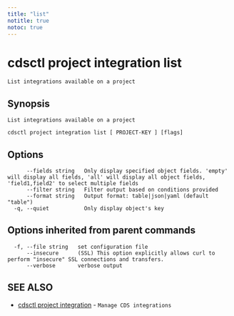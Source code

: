 ```yaml
---
title: "list"
notitle: true
notoc: true
---
```

# cdsctl project integration list

`List integrations available on a project`

## Synopsis

`List integrations available on a project`

```
cdsctl project integration list [ PROJECT-KEY ] [flags]
```

## Options

```
      --fields string   Only display specified object fields. 'empty' will display all fields, 'all' will display all object fields, 'field1,field2' to select multiple fields
      --filter string   Filter output based on conditions provided
      --format string   Output format: table|json|yaml (default "table")
  -q, --quiet           Only display object's key
```

## Options inherited from parent commands

```
  -f, --file string   set configuration file
      --insecure      (SSL) This option explicitly allows curl to perform "insecure" SSL connections and transfers.
      --verbose       verbose output
```

## SEE ALSO

* [cdsctl project integration](/docs/components/cdsctl/project/integration/)	 - `Manage CDS integrations`

